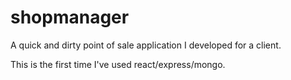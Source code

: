 # shopmanager
A quick and dirty point of sale application I developed for a client.

This is the first time I've used react/express/mongo.
